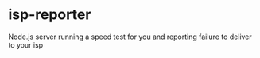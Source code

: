 # isp-reporter
Node.js server running a speed test for you and reporting failure to deliver to your isp
